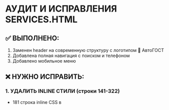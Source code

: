 # АУДИТ И ИСПРАВЛЕНИЯ SERVICES.HTML

## ✅ ВЫПОЛНЕНО:
1. Заменен header на современную структуру с логотипом 🚛 АвтоГОСТ
2. Добавлена полная навигация с поиском и телефоном
3. Добавлено мобильное меню

## ❌ НУЖНО ИСПРАВИТЬ:

### 1. УДАЛИТЬ INLINE СТИЛИ (строки 141-322)
- 181 строка inline CSS в <style> блоке
- Конфликтует с unified-site-styles.css

### 2. ОБНОВИТЬ ЦЕНЫ В УСЛУГАХ:
- Газель: с "от 3 000 ₽" на актуальные цены
- 3-тонник: с "от 5 000 ₽" на актуальные
- 5-тонник: с "от 7 000 ₽" на актуальные
- 10-тонник: с "от 10 000 ₽" на актуальные
- Фура: с "от 15 000 ₽" на актуальные

### 3. ИСПРАВИТЬ HERO БЛОК:
- Убрать class="services-hero" 
- Привести в соответствие с главной

### 4. FOOTER:
- Заменить на современный footer как на главной
- Добавить компанию-реквизиты без спойлера

### 5. ДОБАВИТЬ СКРИПТЫ:
- Подключить critical-bundle.min.js
- Добавить robots meta tag

### 6. УБРАТЬ УСТАРЕВШИЕ КЛАССЫ:
- Заменить все service-card на современные классы
- Убрать order-form на современную структуру
- Привести FAQ к единому стилю

## ПЛАН ДЕЙСТВИЙ:
1. Создать фикс-скрипт для массовых изменений
2. Заменить всю структуру разом
3. Задеплоить исправления



